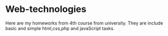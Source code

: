 # Web-technologies
Here are my homeworks from 4th course from university. They are include basic and simple html,css,php and javaScript tasks.

